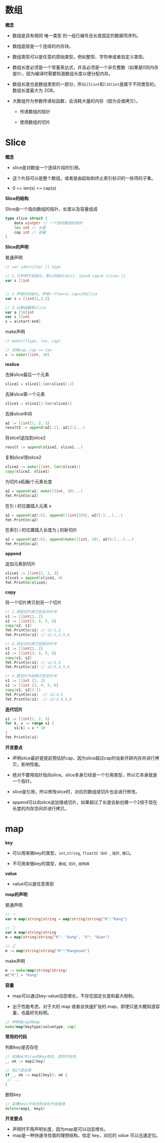 # 数组

**概念**

- 数组是具有相同 唯一类型 的一组已编号且长度固定的数据项序列。

- 数组底层是一个连续的内存块。

- 数组类型可以是任意的原始类型。例如整型、字符串或者自定义类型。

- 数组长度必须是一个常量表达式，并且必须是一个非负整数（如果是0则内存是0），因为编译时需要知道数组长度以便分配内存。

- 数组长度也是数组类型的一部分，所以`[5]int`和`[10]int`是属于不同类型的。数组长度最大为 2GB。

- 大数组作为参数传递给函数，会消耗大量的内存（因为会值拷贝）。
  
  - 传递数组的指针
  
  - 使用数组的切片

# Slice

**概念**

- slice是对数组一个连续片段的引用。

- 这个片段可以是整个数组，或者是由起始和终止索引标识的一些项的子集。

- 0 <= len(s) <= cap(s)

**Slice的结构**

Slice由一个指向数组的指针，长度以及容量组成

```go
type slice struct {
    data uintptr // 一个指向数组的指针
    len int // 长度
    cap int // 容量
}
```

**Slice的声明**

普通声明

```go
// var identifier [] type

// 1.只声明不初始化，默认初始化为nil: len=0 cap=0 clice= []
var s []int


// 2.声明并初始化，声明一个len=3，cap=3的slice
var s = []int{1,2,3}

// 3.从数组截取slice
var a [10]int
var s []int
s = a[start:end]
```

make声明

```go
// make([]type, len, cap)

// 忽略cap，cap == len
s := make([]int, 10)
```

**reslice**

去掉slice最后一个元素

```go
slice1 = slice1[:len(slice1)-1]
```

去掉slice第一个元素

```go
slice1 = slice1[1:len(slice1)]
```

去掉slice中间

```go
a2 := []int{1, 2, 3}
result2 := append(a2[:1], a2[2:]...)
```

将slice1追加到slice2

```go
result := append(slice2, slice1...)
```

复制slice1到slice2

```go
slice2 := make([]int, len(slice1))
copy(slice2, slice1)
```

为切片a拓展j个元素长度

```go
a2 = append(a2, make([]int, 10)...)
fmt.Println(a2)
```

在引 i 的位置插入元素 x

```go
a2 = append(a2[:5], append([]int{333}, a2[5:]...)...)
fmt.Println(a2)
```

在索引 i 的位置插入长度为 j 的新切片

```go
a2 = append(a2[:6], append(make([]int, 10), a2[6:]...)...)
fmt.Println(a2)
```

**append**

追加元素到切片

```go
slice1 := []int{1, 2, 3}
slice1 = append(slice1, 4)
fmt.Println(slice1)
```

**copy**

将一个切片拷贝到另一个切片

```go
// 1.把短切片拷贝到长切片中
s1 := []int{1, 2}
s2 := []int{3, 4, 5, 6}
copy(s2, s1)
fmt.Println(s1) // s1:1,2
fmt.Println(s2) // s2:1,2,5,6

// 2.将长切片拷贝到短切片中
s1 := []int{1, 2}
s2 := []int{3, 4, 5, 6}
copy(s1, s2)
fmt.Println(s1) // s1:3,4
fmt.Println(s2) // s2:3,4,5,6

// 3.把切片片段拷贝到切片中
s1 := []int {1, 2}
s2 := []int {3, 4, 5, 6}
copy(s1, s2[1:])
fmt.Println(s1)  // s1:4,5
fmt.Println(s2)  // s2:3,4,5,6
```

**迭代切片**

```go
s1 := []int{1, 2, 3}
for k, v := range s1 {
    s1[k] = v * 10
}
fmt.Println(s1)
```

**开发要点**

- 声明slice最好是提前预估好cap，因为slice超过cap时会新开辟内存并进行拷贝，影响性能。

- 绝对不要用指针指向slice。slice本身已经是一个引用类型，所以它本身就是一个指针。

- slice是引用，所以修改slice时，对应的数组或切片也会进行修改。

- append可以向slice追加值或切片，如果超过了长度会新创建一个2倍于现在长度的内存空间并进行拷贝。

# map

**key**

- 可以用来做key的类型，`int`,`string`, `float32（64）`, `指针`, `接口`。

- 不可用来做key的类型，`数组`, `切片`, `结构体`

**value**

- value可以是任意类型

**map的声明**

普通声明

```go
// 一
var m map[string]string = map[string]string{"K":"Kang"}

// 二
var m map[string]string
m = map[string]string{"K": "kang", "X": "Xuan"}

// 三
m := map[string]string{"K":"Kangxuan"}
```

make声明

```go
m := make(map[string]string)
m["K"] = "Kang"
```

**容量**

- map可以通过key-value动态增长，不存在固定长度和最大限制。

- 出于性能考虑，对于大的 map 或者会快速扩张的 map，即使只是大概知道容量，也最好先标明。

```go
// 声明有cap的map
make(map[keytype]valuetype, cap)
```

**常用的代码**

判断key是否存在

```go
// 如果ok为true则key存在，否则不存在
_, ok := map1[key]

// 和if混合用
if _, ok := map1[key1]; ok {
 // ...
}
```

删除key

```go
// 如果key1不存在的话也不会报错
delete(map1, key1)
```

**开发要点**

- 声明时不用声明长度，因为map是可以动态增长。
- map是一种快速寻找值的理想结构，给定 key，对应的 value 可以迅速定位。
